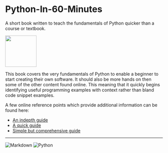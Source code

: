 # Python-In-60-Minutes
A short book written to teach the fundamentals of Python quicker than a course or textbook.

<img src="https://tse3.mm.bing.net/th/id/OIP.dJToM1TiZiJA0GYwzDHwjQHaHY?rs=1&pid=ImgDetMain" width="100px" height="100px"/>

This book covers the very fundamentals of Python to enable a beginner to start creating their own software. It should also be more hands on then some of the other content found online. This meaning that it quickly begins identifying useful programming examples with context rather than bland code snippet examples.

A few online reference points which provide additional information can be found here:

- [An indepth guide](https://docs.python.org/3/tutorial/index.html)
- [A quick guide](https://www.learnpython.org/)
- [Simple but comprehensive guide](https://www.w3schools.com/python/)

---

![Markdown](https://img.shields.io/badge/Markdown-%23000000.svg?logo=markdown&logoColor=white) ![Python](https://img.shields.io/badge/Python-3776AB?logo=python&logoColor=fff)
